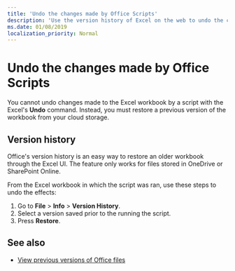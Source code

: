 ```yaml
---
title: 'Undo the changes made by Office Scripts'
description: 'Use the version history of Excel on the web to undo the changes made by running a script.'
ms.date: 01/08/2019
localization_priority: Normal
---
```


# Undo the changes made by Office Scripts

You cannot undo changes made to the Excel workbook by a script with the Excel's **Undo** command. Instead, you must restore a previous version of the workbook from your cloud storage.

## Version history

Office's version history is an easy way to restore an older workbook through the Excel UI. The feature only works for files stored in OneDrive or SharePoint Online.

From the Excel workbook in which the script was ran, use these steps to undo the effects:

1. Go to **File** > **Info** > **Version History**.
2. Select a version saved prior to the running the script.
3. Press **Restore**.

## See also

- [View previous versions of Office files](https://support.office.com/article/View-previous-versions-of-Office-files-5c1e076f-a9c9-41b8-8ace-f77b9642e2c2#ID0EABBAAA=Web)
